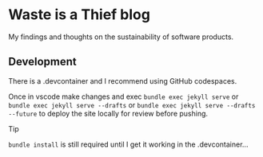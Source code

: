 # Waste is a Thief blog

My findings and thoughts on the sustainability of software products.

## Development

There is a .devcontainer and I recommend using GitHub codespaces.

Once in vscode make changes and exec `bundle exec jekyll serve` or `bundle exec jekyll serve --drafts` or `bundle exec jekyll serve --drafts --future` to deploy the site locally for review before pushing.

> [!TIP]
> `bundle install` is still required until I get it working in the .devcontainer...

